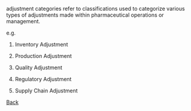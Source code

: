 adjustment categories refer to classifications used to categorize various types of adjustments made within pharmaceutical operations or management.

e.g.

1. Inventory Adjustment

2. Production Adjustment

3. Quality Adjustment

4. Regulatory Adjustment

5. Supply Chain Adjustment



[Back](https://github.com/hmislk/hmis/wiki/Pharmaceutical-Fundamentals)